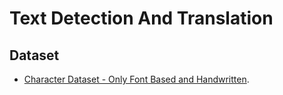 # Text Detection And Translation
## Dataset
- <a href='http://www.ee.surrey.ac.uk/CVSSP/demos/chars74k/'>Character Dataset - Only Font Based and Handwritten</a>.
